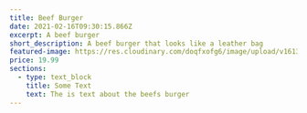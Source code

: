 ```yaml
---
title: Beef Burger
date: 2021-02-16T09:30:15.866Z
excerpt: A beef burger
short_description: A beef burger that looks like a leather bag
featured-image: https://res.cloudinary.com/doqfxofg6/image/upload/v1613035100/samples/ecommerce/leather-bag-gray.jpg
price: 19.99
sections:
  - type: text_block
    title: Some Text
    text: The is text about the beefs burger
---
```

